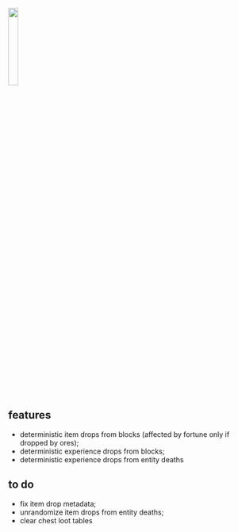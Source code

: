 <img src="https://raw.githubusercontent.com/transfarmer/deterministic-loot/1.12.2/xcf/big-logo.png" width="20%"></img>
## features
- deterministic item drops from blocks (affected by fortune only if dropped by ores);
- deterministic experience drops from blocks;
- deterministic experience drops from entity deaths

## to do
- fix item drop metadata;
- unrandomize item drops from entity deaths;
- clear chest loot tables

